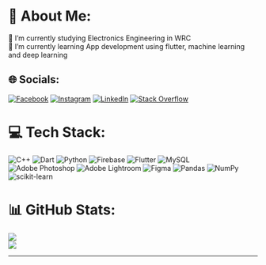 # 💫 About Me:
🔭 I’m currently studying Electronics Engineering in WRC<br>🌱 I’m currently learning App development using flutter, machine learning and deep learning<br>


## 🌐 Socials:
[![Facebook](https://img.shields.io/badge/Facebook-%231877F2.svg?logo=Facebook&logoColor=white)](https://facebook.com/samman.stha.12) [![Instagram](https://img.shields.io/badge/Instagram-%23E4405F.svg?logo=Instagram&logoColor=white)](https://instagram.com/stha_samman) [![LinkedIn](https://img.shields.io/badge/LinkedIn-%230077B5.svg?logo=linkedin&logoColor=white)](https://linkedin.com/in/samman-stha) [![Stack Overflow](https://img.shields.io/badge/-Stackoverflow-FE7A16?logo=stack-overflow&logoColor=white)](https://stackoverflow.com/users/19512120) 

# 💻 Tech Stack:
![C++](https://img.shields.io/badge/c++-%2300599C.svg?style=for-the-badge&logo=c%2B%2B&logoColor=white) ![Dart](https://img.shields.io/badge/dart-%230175C2.svg?style=for-the-badge&logo=dart&logoColor=white) ![Python](https://img.shields.io/badge/python-3670A0?style=for-the-badge&logo=python&logoColor=ffdd54) ![Firebase](https://img.shields.io/badge/firebase-%23039BE5.svg?style=for-the-badge&logo=firebase) ![Flutter](https://img.shields.io/badge/Flutter-%2302569B.svg?style=for-the-badge&logo=Flutter&logoColor=white) ![MySQL](https://img.shields.io/badge/mysql-%2300f.svg?style=for-the-badge&logo=mysql&logoColor=white) ![Adobe Photoshop](https://img.shields.io/badge/adobephotoshop-%2331A8FF.svg?style=for-the-badge&logo=adobephotoshop&logoColor=white) ![Adobe Lightroom](https://img.shields.io/badge/Adobe%20Lightroom-31A8FF.svg?style=for-the-badge&logo=Adobe%20Lightroom&logoColor=white)	![Figma](https://img.shields.io/badge/figma-%23F24E1E.svg?style=for-the-badge&logo=figma&logoColor=white) ![Pandas](https://img.shields.io/badge/pandas-%23150458.svg?style=for-the-badge&logo=pandas&logoColor=white) ![NumPy](https://img.shields.io/badge/numpy-%23013243.svg?style=for-the-badge&logo=numpy&logoColor=white) ![scikit-learn](https://img.shields.io/badge/scikit--learn-%23F7931E.svg?style=for-the-badge&logo=scikit-learn&logoColor=white) 
# 📊 GitHub Stats:
<!-- ![](https://github-readme-stats.vercel.app/api?username=Instein125&theme=dark&hide_border=false&include_all_commits=true&count_private=true)<br/> -->
![](https://github-readme-streak-stats.herokuapp.com/?user=Instein125&theme=dark&hide_border=false)<br/>
![](https://github-readme-stats.vercel.app/api/top-langs/?username=Instein125&theme=dark&hide_border=false&include_all_commits=true&count_private=true&layout=compact)




---


<!-- Proudly created with GPRM ( https://gprm.itsvg.in ) -->
